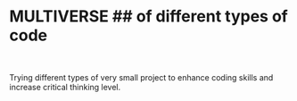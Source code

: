 # MULTIVERSE ## of different types of code
<br>

Trying different types of very small project to enhance coding skills and increase critical thinking level.